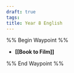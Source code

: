 ```yaml
---
draft: true
tags: 
title: Year 8 English
---
```

%% Begin Waypoint %%
- **[[Book to Film]]**

%% End Waypoint %%


